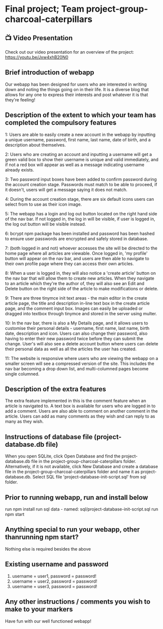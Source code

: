 Final project; Team project-group-charcoal-caterpillars
==========================================================================================
## 📺 Video Presentation
Check out our video presentation for an overview of the project: https://youtu.be/Jxw4xhB20N0

## Brief introduction of webapp
Our webapp has been designed for users who are interested in writing down and noting the things going on in their life. It is a diverse blog that allows for any one to express their interests and post whatever it is that they're feeling!

## Description of the extent to which your team has completed the compulsory features

1: Users are able to easily create a new account in the webapp by inputting a unique username, password, first name, last name, date of birth, and a description about themselves.

2: Users who are creating an account and inputting a username will get a green valid box to show their username is unique and valid immediately, and if not a red box will appear as well as a message indicating username already exists.

3: Two password input boxes have been added to confirm password during the account creation stage. Passwords must match to be able to proceed, if it doesn't, users will get a message saying it does not match.

4: During the account creation stage, there are six default icons users can select from to use as their icon image.

5: The webapp has a login and log out button located on the right hand side of the nav bar. If not logged in, the log in will be visible, if user is logged in, the log out button will be visible instead.

6: bcrypt npm package has been installed and password has been hashed to ensure user passwords are encrypted and safely stored in database.

7: (both logged in and not) whoever accesses the site will be directed to the home page where all articles are viewable. Once logged in, 'my profile' button will appear on the nav bar, and users are then able to navigate to their own profile page where they can access their own articles.

8: When a user is logged in, they will also notice a 'create article' button on the nav bar that will allow them to create new articles. When they navigate to an article which they're the author of, they will also see an Edit and Delete button on the right side of the article to make modifications or delete.

9: There are three tinymce init text areas - the main editor in the create article page, the title and description in-line text box in the create article page, and the comment input box. Images can easily be uploaded or dragged into textbox through tinymce and stored in the server using multer.

10: In the nav bar, there is also a My Details page, and it allows users to customise their personal details - username, first name, last name, birth date, description and icon. Users can also change their password, also having to enter their new password twice before they can submit the change. User's will also see a delete account button where users can delete their personal data as well as all the articles the user has created.

11: The website is responsive where users who are viewing the webapp on a smaller screen will see a compressed version of the site. This includes the nav bar becoming a drop down list, and multi-columned pages become single columned.

## Description of the extra features 
The extra feature implemented in this is the comment feature when an article is navigated to. A text box is available for users who are logged in to add a comment. Users are also able to comment on another comment in the article. Users can add as many comments as they wish and can reply to as many as they wish.

## Instructions of database file (project-database.db file) 
When you open SQLite, click Open Database and find the project-database.db file in the project-group-charcoal-caterpillars folder. Alternatively, if it is not available, click New Database and create a database file in the project-group-charcoal-caterpillars folder and name it as project-database.db. Select SQL file 'project-database-init-script.sql' from sql folder.

## Prior to running webapp, run and install below

run npm install
run sql data - named: sql/project-database-init-script.sql
run npm start


## Anything special to run your webapp, other thanrunning npm start?
Nothing else is required besides the above

## Existing username and password

1. username = user1, password = password!
2. username = user2, password = password!
3. username = user3, password = password!

## Any other instructions / comments you wish to make to your markers
Have fun with our well functioned webapp!

